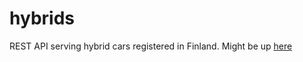 # hybrids
REST API serving hybrid cars registered in Finland. Might be up [here](hybrids.herokuapp.com/ "Hybrid Vehicles Registered in Finland")


